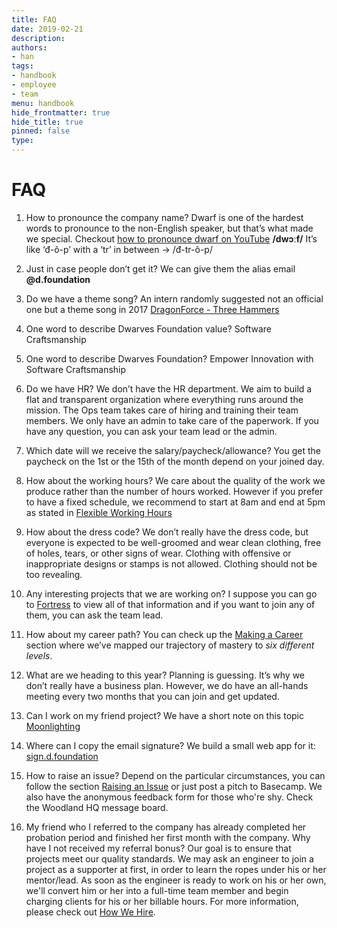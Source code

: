 ```yaml
---
title: FAQ
date: 2019-02-21
description: 
authors: 
- han
tags: 
- handbook
- employee
- team
menu: handbook
hide_frontmatter: true
hide_title: true
pinned: false
type:
---
```

# FAQ

1. How to pronounce the company name? 
   Dwarf is one of the hardest words to pronounce to the non-English speaker, but that’s what made we special. Checkout [how to pronounce dwarf on YouTube](https://youtu.be/3MJ1_blsY_s) 
   **/dwɔːf/** 
   It’s like ‘đ-ô-p’ with a ‘tr’ in between -> /đ-tr-ô-p/

2. Just in case people don’t get it? 
  We can give them the alias email **@d.foundation**

3. Do we have a theme song? 
  An intern randomly suggested not an official one but a theme song in 2017 [DragonForce - Three Hammers](https://youtu.be/kVIGju-rSho) 

4. One word to describe Dwarves Foundation value? 
   Software Craftsmanship

5. One word to describe Dwarves Foundation?
   Empower Innovation with Software Craftsmanship

6. Do we have HR?
   We don’t have the HR department. We aim to build a flat and transparent organization where everything runs around the mission. The Ops team takes care of hiring and training their team members.
   We only have an admin to take care of the paperwork. If you have any question, you can ask your team lead or the admin.

7. Which date will we receive the salary/paycheck/allowance?
   You get the paycheck on the 1st or the 15th of the month depend on your joined day.

8. How about the working hours?
  We care about the quality of the work we produce rather than the number of hours worked. However if you prefer to have a fixed schedule, we recommend to start at 8am and end at 5pm as stated in [Flexible Working Hours](benefits-and-perks.md#flexible-working-hours)

9. How about the dress code? 
   We don’t really have the dress code, but everyone is expected to be well-groomed and wear clean clothing, free of holes, tears, or other signs of wear.
   Clothing with offensive or inappropriate designs or stamps is not allowed. Clothing should not be too revealing.

10. Any interesting projects that we are working on? 
    I suppose you can go to [Fortress](fort.d.foundation) to view all of that information and if you want to join any of them, you can ask the team lead.

11. How about my career path? 
    You can check up the [Making a Career](making-a-career.md) section where we’ve mapped our trajectory of mastery to *six different levels*.
12. What are we heading to this year?
    Planning is guessing. It’s why we don’t really have a business plan. However, we do have an all-hands meeting every two months that you can join and get updated.
13. Can I work on my friend project?
    We have a short note on this topic [Moonlighting](moonlighting.md)
14. Where can I copy the email signature?
    We build a small web app for it: [sign.d.foundation](https://sign.d.foundation)
15. How to raise an issue?
    Depend on the particular circumstances, you can follow the section [Raising an Issue](how-we-work.md#raising-an-issue) or just post a pitch to Basecamp.
    We also have the anonymous feedback form for those who're shy. Check the Woodland HQ message board.
16. My friend who I referred to the company has already completed her probation period and finished her first month with the company. Why have I not received my referral bonus? 
    Our goal is to ensure that projects meet our quality standards. We may ask an engineer to join a project as a supporter at first, in order to learn the ropes under his or her mentor/lead. As soon as the engineer is ready to work on his or her own, we'll convert him or her into a full-time team member and begin charging clients for his or her billable hours. For more information, please check out [How We Hire](https://github.com/dwarvesf/handbook/blob/master/how-we-hire.md#referral).  